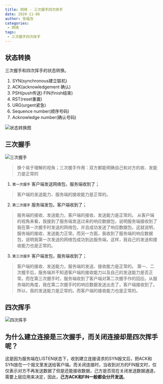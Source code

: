 ```yaml
---
title: 网络 - 三次握手四次挥手
date: 2020-11-06
author: 张福浩
categories:
 - 网络
tags:
 - 三次握手四次挥手
---
```


## 状态转换

三次握手和四次挥手的状态转换。

1. SYN(synchronous建立联机) 
2. ACK(acknowledgement 确认) 
3. PSH(push传送) FIN(finish结束) 
4. RST(reset重置) 
5. URG(urgent紧急)
6. Sequence number(顺序号码) 
7. Acknowledge number(确认号码)

![状态转换图](https://pic3.zhimg.com/80/v2-e8aaab48ff996e5cd8a5b39dc450bd6a_720w.jpg)

## 三次握手

![三次握手](https://pic4.zhimg.com/80/v2-07c065a0321f887ae69e269d8dda9f43_720w.jpg)

> 换个易于理解的视角；三次握手作用：双方都能明确自己和对方的收、发能力是正常的

1. `第一次握手` 客户端发送网络包，服务端收到了；

> 客户端的发送能力、服务端的接收能力是正常的。

2. `第二次握手` 服务端发包，客户端收到了；

> 服务端的接收、发送能力，客户端的接收、发送能力是正常的。 从客户端的视角来看，我接到了服务端发送过来的响应数据包，说明服务端接收到了我在第一次握手时发送的网络包，并且成功发送了响应数据包，这就说明，服务端的接收、发送能力正常。而另一方面，我收到了服务端的响应数据包，说明我第一次发送的网络包成功到达服务端，这样，我自己的发送和接收能力也是正常的。

3. `第三次握手` 客户端发包，服务端收到了；

> 客户端的接收、发送能力，服务端的发送、接收能力是正常的。 第一、二次握手后，服务端并不知道客户端的接收能力以及自己的发送能力是否正常。而在第三次握手时，服务端收到了客户端对第二次握手作的回应。从服务端的角度，我在第二次握手时的响应数据发送出去了，客户端接收到了。所以，我的发送能力是正常的。而客户端的接收能力也是正常的。


## 四次挥手

![四次挥手](https://pic3.zhimg.com/80/v2-629f51f6f535ebd7683f944707b21d1e_720w.jpg)

## 为什么建立连接是三次握手，而关闭连接却是四次挥手呢？

这是因为服务端在LISTEN状态下，收到建立连接请求的SYN报文后，把ACK和SYN放在一个报文里发送给客户端。而关闭连接时，当收到对方的FIN报文时，仅仅表示对方不再发送数据了但是还能接收数据，己方是否现在关闭发送数据通道，需要上层应用来决定，因此，**己方ACK和FIN一般都会分开发送**。
